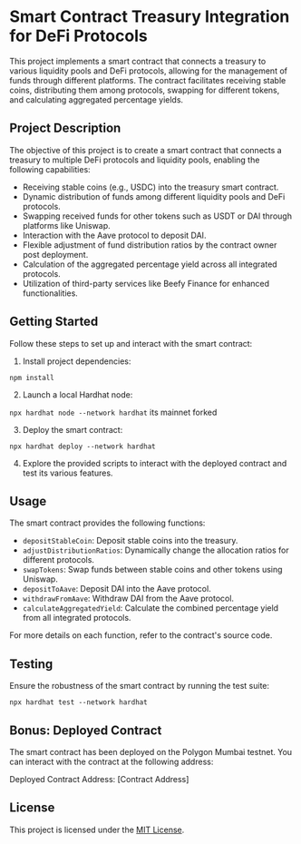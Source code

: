 # Smart Contract Treasury Integration for DeFi Protocols

This project implements a smart contract that connects a treasury to various liquidity pools and DeFi protocols, allowing for the management of funds through different platforms. The contract facilitates receiving stable coins, distributing them among protocols, swapping for different tokens, and calculating aggregated percentage yields.

## Project Description

The objective of this project is to create a smart contract that connects a treasury to multiple DeFi protocols and liquidity pools, enabling the following capabilities:

- Receiving stable coins (e.g., USDC) into the treasury smart contract.
- Dynamic distribution of funds among different liquidity pools and DeFi protocols.
- Swapping received funds for other tokens such as USDT or DAI through platforms like Uniswap.
- Interaction with the Aave protocol to deposit DAI.
- Flexible adjustment of fund distribution ratios by the contract owner post deployment.
- Calculation of the aggregated percentage yield across all integrated protocols.
- Utilization of third-party services like Beefy Finance for enhanced functionalities.

## Getting Started

Follow these steps to set up and interact with the smart contract:

1. Install project dependencies:

```npm install```


2. Launch a local Hardhat node:

``npx hardhat node --network hardhat`` its mainnet forked

3. Deploy the smart contract:

``npx hardhat deploy --network hardhat``


4. Explore the provided scripts to interact with the deployed contract and test its various features.

## Usage

The smart contract provides the following functions:

- `depositStableCoin`: Deposit stable coins into the treasury.
- `adjustDistributionRatios`: Dynamically change the allocation ratios for different protocols.
- `swapTokens`: Swap funds between stable coins and other tokens using Uniswap.
- `depositToAave`: Deposit DAI into the Aave protocol.
- `withdrawFromAave`: Withdraw DAI from the Aave protocol.
- `calculateAggregatedYield`: Calculate the combined percentage yield from all integrated protocols.

For more details on each function, refer to the contract's source code.

## Testing

Ensure the robustness of the smart contract by running the test suite:

```npx hardhat test --network hardhat```


## Bonus: Deployed Contract

The smart contract has been deployed on the Polygon Mumbai testnet. You can interact with the contract at the following address:

Deployed Contract Address: [Contract Address]

## License

This project is licensed under the [MIT License](LICENSE).

